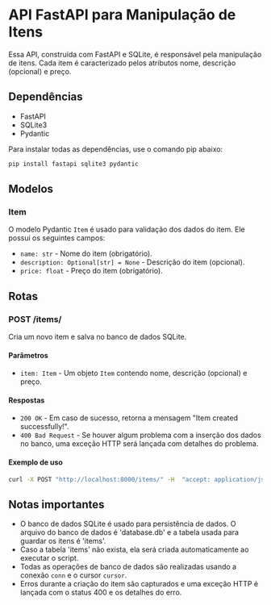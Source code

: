 # API FastAPI para Manipulação de Itens

Essa API, construída com FastAPI e SQLite, é responsável pela manipulação de itens. Cada item é caracterizado pelos atributos nome, descrição (opcional) e preço.

## Dependências

- FastAPI
- SQLite3
- Pydantic

Para instalar todas as dependências, use o comando pip abaixo:

```bash
pip install fastapi sqlite3 pydantic
```

## Modelos

### Item

O modelo Pydantic `Item` é usado para validação dos dados do item. Ele possui os seguintes campos:

- `name: str` - Nome do item (obrigatório).
- `description: Optional[str] = None` - Descrição do item (opcional).
- `price: float` - Preço do item (obrigatório).

## Rotas

### POST /items/

Cria um novo item e salva no banco de dados SQLite.

#### Parâmetros

- `item: Item` - Um objeto `Item` contendo nome, descrição (opcional) e preço.

#### Respostas

- `200 OK` - Em caso de sucesso, retorna a mensagem "Item created successfully!".
- `400 Bad Request` - Se houver algum problema com a inserção dos dados no banco, uma exceção HTTP será lançada com detalhes do problema.

#### Exemplo de uso

```bash
curl -X POST "http://localhost:8000/items/" -H  "accept: application/json" -H  "Content-Type: application/json" -d "{\"name\":\"item1\",\"price\":10.5}"
```
## Notas importantes

- O banco de dados SQLite é usado para persistência de dados. O arquivo do banco de dados é 'database.db' e a tabela usada para guardar os itens é 'items'.
- Caso a tabela 'items' não exista, ela será criada automaticamente ao executar o script.
- Todas as operações de banco de dados são realizadas usando a conexão `conn` e o cursor `cursor`.
- Erros durante a criação do item são capturados e uma exceção HTTP é lançada com o status 400 e os detalhes do erro.